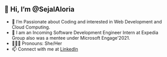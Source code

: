 ##  👋 Hi, I’m @SejalAloria
- 👀 I’m Passionate about Coding and interested in Web Development and Cloud Computing.
- 🌱 I am an Incoming Software Development Engineer Intern at Expedia Group also was a mentee under Microsoft Engage'2021.
- 🙋🏻‍♀ Pronouns: She/Her
- 📫 Connect with me at [LinkedIn](https://www.linkedin.com/in/sejal-aloria-0599261b2/)

<!---
SejalAloria/SejalAloria is a ✨ special ✨ repository because its `README.md` (this file) appears on your GitHub profile.
You can click the Preview link to take a look at your changes.
--->
